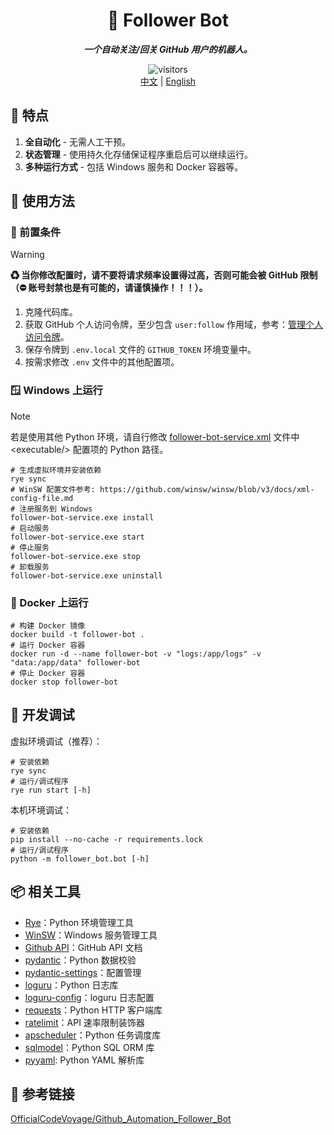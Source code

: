 <div align="center">
  <h1>🤖 Follower Bot</h1>
  <p><em><b>一个自动关注/回关 GitHub 用户的机器人。</b></em></p>
  <img src="https://api.visitorbadge.io/api/combined?path=https://github.com/ftnfurina/follower-bot&label=VISITORS&style=flat-square&countColor=%23f3722c" alt="visitors"/>
  <div>
    <a href="./README_ZH.md">中文</a> |
    <a href="./README.md">English</a>
  </div>
</div>

## 🌟 特点

1. **全自动化** - 无需人工干预。
2. **状态管理** - 使用持久化存储保证程序重启后可以继续运行。
3. **多种运行方式** - 包括 Windows 服务和 Docker 容器等。

## 🚀 使用方法

### 🔧 前置条件

> [!Warning]
> **♻ 当你修改配置时，请不要将请求频率设置得过高，否则可能会被 GitHub 限制（⛔ 账号封禁也是有可能的，请谨慎操作！！！）。**

1. 克隆代码库。
2. 获取 GitHub 个人访问令牌，至少包含 `user:follow` 作用域，参考：[管理个人访问令牌](https://docs.github.com/zh/authentication/keeping-your-account-and-data-secure/managing-your-personal-access-tokens)。
3. 保存令牌到 `.env.local` 文件的 `GITHUB_TOKEN` 环境变量中。
4. 按需求修改 `.env` 文件中的其他配置项。

### 🪟 Windows 上运行

> [!Note]
> 若是使用其他 Python 环境，请自行修改 [follower-bot-service.xml](./follower-bot-service.xml) 文件中 &lt;executable/&gt; 配置项的 Python 路径。

```shell
# 生成虚拟环境并安装依赖
rye sync
# WinSW 配置文件参考: https://github.com/winsw/winsw/blob/v3/docs/xml-config-file.md
# 注册服务到 Windows
follower-bot-service.exe install
# 启动服务
follower-bot-service.exe start
# 停止服务
follower-bot-service.exe stop
# 卸载服务
follower-bot-service.exe uninstall
```

### 🐋 Docker 上运行

```shell
# 构建 Docker 镜像
docker build -t follower-bot .
# 运行 Docker 容器
docker run -d --name follower-bot -v "logs:/app/logs" -v "data:/app/data" follower-bot
# 停止 Docker 容器
docker stop follower-bot
```

## 🧪 开发调试

虚拟环境调试（推荐）：

```shell
# 安装依赖
rye sync
# 运行/调试程序
rye run start [-h]
```

本机环境调试：

```shell
# 安装依赖
pip install --no-cache -r requirements.lock
# 运行/调试程序
python -m follower_bot.bot [-h]
```

## 📦 相关工具

+ [Rye](https://github.com/astral-sh/rye)：Python 环境管理工具
+ [WinSW](https://github.com/winsw/winsw)：Windows 服务管理工具
+ [Github API](https://docs.github.com/zh/rest)：GitHub API 文档
+ [pydantic](https://docs.pydantic.dev/latest/)：Python 数据校验
+ [pydantic-settings](https://docs.pydantic.dev/latest/concepts/pydantic_settings/#settings-management)：配置管理
+ [loguru](https://github.com/Delgan/loguru)：Python 日志库
+ [loguru-config](https://github.com/erezinman/loguru-config)：loguru 日志配置
+ [requests](https://requests.readthedocs.io/en/latest/)：Python HTTP 客户端库
+ [ratelimit](https://github.com/tomasbasham/ratelimit)：API 速率限制装饰器
+ [apscheduler](https://github.com/agronholm/apscheduler)：Python 任务调度库
+ [sqlmodel](https://sqlmodel.tiangolo.com/)：Python SQL ORM 库
+ [pyyaml](https://github.com/yaml/pyyaml): Python YAML 解析库

## 🔗 参考链接

[OfficialCodeVoyage/Github_Automation_Follower_Bot](https://github.com/OfficialCodeVoyage/Github_Automation_Follower_Bot)
